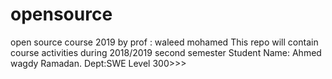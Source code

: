 # opensource
open source course 2019 by prof : waleed mohamed This repo will contain course activities during 2018/2019 second semester Student Name: Ahmed wagdy Ramadan. Dept:SWE Level 300>>> 
